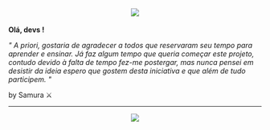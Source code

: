 
  ## <div align="center"><img src="https://github.com/MarcoSamura/adventure-js/blob/master/assets/Adventure-JS.png"></div>
**Olá, devs !**

*" A priori, gostaria de agradecer a todos que reservaram seu tempo para aprender e ensinar. Já faz algum tempo que queria começar este projeto, contudo devido à falta de tempo fez-me postergar, mas nunca pensei em desistir da ideia espero que gostem desta iniciativa e que além de tudo participem. "*

by Samura ⚔️
<hr>


<div align="center"><img src="https://miro.medium.com/max/3200/1*OF0xEMkWBv-69zvmNs6RDQ.gif"></div>

